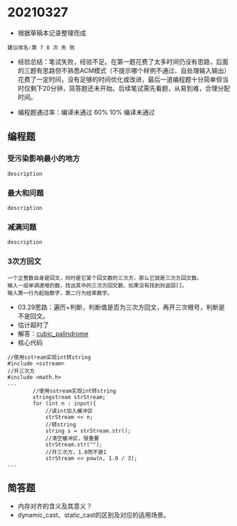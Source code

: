 # 20210327
- 根据草稿本记录整理而成
```
建议改名:第 7 8 次 失 败
```
- 经验总结：笔试失败，经验不足。在第一题花费了太多时间仍没有思路，后面的三题有思路但不熟悉ACM模式（不提示哪个样例不通过、自处理输入输出）花费了一定时间，没有足够的时间优化或改进，最后一道编程题十分简单但当时仅剩下20分钟，简答题还未开始。后续笔试需先看题，从易到难，合理分配时间。

- 编程题通过率：编译未通过  60%  10%  编译未通过


## 编程题
### 受污染影响最小的地方

```
description
```

### 最大和问题

```
description
```

### 减满问题

```
description
```

### 3次方回文

```
一个正整数自身是回文，同时是它某个回文数的三次方，那么它就是三次方回文数。
输入一组单调递增的数，找出其中的三次方回文数，如果没有找到则返回[]。
输入第一行为起始数字，第二行为结束数字。
```

- 03.29思路：遍历+判断，判断值是否为三次方回文，再开三次根号，判断是不是回文。
- 估计超时了
- 解答：[cubic_palindrome](https://github.com/GaoKangYu/Sword-For-Offer/blob/main/%E8%B5%B0%E5%87%BA%E8%88%92%E9%80%82%E5%8C%BA/%E7%BD%91%E6%98%93%E6%9C%89%E9%81%93C%2B%2B%E5%BC%80%E5%8F%91%E5%AE%9E%E4%B9%A0%E7%94%9F%E7%AC%94%E8%AF%9520210327/cubic_palindrome/cubic_palindrome.cpp)
- 核心代码
```
//使用sstream实现int转string
#include <sstream>
//开三次方
#include <math.h>
...
		//使用sstream实现int转string
		stringstream strStream;
		for (int n : input){
			//读int加入缓冲区
			strStream << n;
			//转string
			string s = strStream.str();
			//清空缓冲区，很重要
			strStream.str("");
			//开三次方，1.0而不是1
			strStream << pow(n, 1.0 / 3);
...
```

## 简答题
- 内存对齐的含义及其意义？
- dynamic_cast、static_cast的区别及对应的适用场景。
